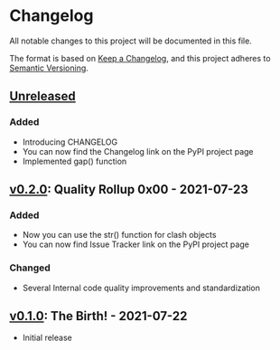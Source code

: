 # Changelog

All notable changes to this project will be documented in this file.

The format is based on [Keep a Changelog](https://keepachangelog.com/en/1.0.0/),
and this project adheres to [Semantic Versioning](https://semver.org/spec/v2.0.0.html).

## [Unreleased][]

### Added

- Introducing CHANGELOG
- You can now find the Changelog link on the PyPI project page
- Implemented gap() function

## [v0.2.0][]: Quality Rollup 0x00 - 2021-07-23

### Added

- Now you can use the str() function for clash objects
- You can now find Issue Tracker link on the PyPI project page

### Changed

- Several Internal code quality improvements and standardization

## [v0.1.0][]: The Birth! - 2021-07-22

- Initial release

[unreleased]: https://github.com/NioGreek/Clashgap/compare/v0.2.0...HEAD
[v0.2.0]: https://github.com/NioGreek/Clashgap/compare/v0.1.0...v0.2.0
[v0.1.0]: https://github.com/NioGreek/Clashgap/releases/tag/v0.1.0
